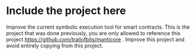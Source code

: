 # Include the project here

Improve the current symbolic execution tool for smart contracts. This is the project that was done previously, you are only allowed to reference this project https://github.com/trailofbits/manticore . Improve this project and avoid entirely copying from this project.

